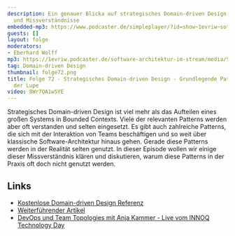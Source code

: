 ```yaml
---
description: Ein genauer Blicka auf strategisches Domain-driven Design - Herausforderungen
  und Missverständnisse
embedded-mp3: https://www.podcaster.de/simpleplayer/?id=show~1evriw~software-architektur-im-stream~pod-6ad8c1f22c98f2503b896a7ab6&v=1630066989
guests: []
layout: folge
moderators:
- Eberhard Wolff
mp3: https://1evriw.podcaster.de/software-architektur-im-stream/media/StrategicDomainDrivenDesignPatternsUnterDerLupe.mp3
tag: Domain-driven Design
thumbnail: folge72.png
title: Folge 72 - Strategisches Domain-driven Design - Grundlegende Patterns unter
  der Lupe
video: 8Wr7QA1w5YE
---
```


Strategisches Domain-driven Design ist viel mehr als das Aufteilen
eines großen Systems in Bounded Contexts. Viele der relevanten
Patterns werden aber oft verstanden und selten eingesetzt. Es gibt
auch zahlreiche Patterns, die sich mit der Interaktion von Teams
beschäftigen und so weit über klassische Software-Architektur hinaus
gehen. Gerade diese Patterns werden in der Realität selten genutzt. In
dieser Episode wollen wir einige dieser Missverständnis klären und
diskutieren, warum diese Patterns in der Praxis oft doch nicht genutzt
werden.


## Links

* [Kostenlose Domain-driven Design Referenz](https://ddd-referenz.de)
* [Weiterführender Artikel](https://www.heise.de/hintergrund/Grosse-Systeme-mit-Domain-driven-Design-entwerfen-4684074.html)
* [DevOps und Team Topologies mit Anja Kammer - Live vom INNOQ Technology Day](https://software-architektur.tv/2020/12/07/folge031.html)

